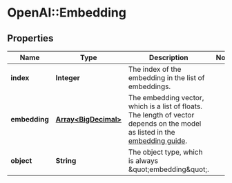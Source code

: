 # OpenAI::Embedding

## Properties
Name | Type | Description | Notes
------------ | ------------- | ------------- | -------------
**index** | **Integer** | The index of the embedding in the list of embeddings. | 
**embedding** | [**Array&lt;BigDecimal&gt;**](BigDecimal.md) | The embedding vector, which is a list of floats. The length of vector depends on the model as listed in the [embedding guide](/docs/guides/embeddings).  | 
**object** | **String** | The object type, which is always \&quot;embedding\&quot;. | 

